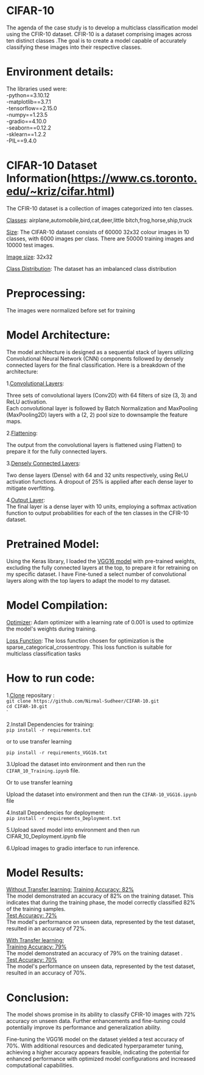 # CIFAR-10
The agenda of the case study is to develop a multiclass classification model using the CFIR-10 dataset. CFIR-10 is a dataset comprising images across ten distinct classes .The goal is to create a model capable of accurately classifying these images into their respective  classes.

# Environment details:

The libraries used were:<br>
-python==3.10.12<br>
-matplotlib==3.7.1<br>
-tensorflow==2.15.0<br>
-numpy==1.23.5<br>
-gradio==4.10.0<br>
-seaborn==0.12.2<br>
-sklearn==1.2.2<br>
-PIL==9.4.0<br>






# CIFAR-10 Dataset Information(https://www.cs.toronto.edu/~kriz/cifar.html)
The CFIR-10 dataset is a collection of images categorized into ten classes.

<ins>Classes</ins>:  airplane,automobile,bird,cat,deer,little bitch,frog,horse,ship,truck<br>


<ins>Size</ins>:  The CIFAR-10 dataset consists of 60000 32x32 colour images in 10 classes, with 6000 images per class. There are 50000 training images and 10000 test images.<br>


<ins>Image size</ins>:  32x32


<ins>Class Distribution</ins>:  The dataset has an imbalanced class distribution

# Preprocessing:


The images were normalized before set for training

# Model Architecture:
The model architecture is designed as a sequential stack of layers utilizing Convolutional Neural Network (CNN) components followed by densely connected layers for the final classification. Here is a breakdown of the architecture:<br>

1.<ins>Convolutional Layers</ins>:<br>

Three sets of convolutional layers (Conv2D) with 64 filters of size (3, 3) and ReLU activation.<br>
Each convolutional layer is followed by Batch Normalization and MaxPooling (MaxPooling2D) layers with a (2, 2) pool size to downsample the feature maps.<br>

2.<ins>Flattening</ins>:<br>

The output from the convolutional layers is flattened using Flatten() to prepare it for the fully connected layers.<br>

3.<ins>Densely Connected Layers</ins>:<br>

Two dense layers (Dense) with 64 and 32 units respectively, using ReLU activation
functions. A dropout of 25% is applied after each dense layer to mitigate overfitting.<br>

4.<ins>Output Layer</ins>:<br>
The final layer is a dense layer with 10 units, employing a softmax activation function to output probabilities for each of the ten classes in the CFIR-10 dataset.

# Pretrained Model:
Using the Keras library, I loaded the <ins>VGG16 model</ins> with pre-trained weights, excluding the fully connected layers at the top, to prepare it for retraining on my specific dataset. I have Fine-tuned a select number of convolutional layers along with the top layers to adapt the model to my dataset.


# Model Compilation:

<ins>Optimizer</ins>: Adam optimizer with a learning rate of 0.001 is used to optimize the model's weights during training.<br>

<ins>Loss Function</ins>: The loss function chosen for optimization is the sparse_categorical_crossentropy. This loss function is suitable for multiclass classification tasks<br>




# How to run code:
1.<u>Clone</u> repositary :<br>
`git clone https://github.com/Nirmal-Sudheer/CIFAR-10.git`  <br>
`cd CIFAR-10.git`<br>`

2.Install Dependencies for training:<br>
`pip install -r requirements.txt`<br>

  or to use transfer learning<br>

`pip install -r requirements_VGG16.txt`<br>


3.Upload the dataset into environment and then run the `CIFAR_10_Training.ipynb` file.<br>

  Or to use transfer learning<br>
  
Upload the dataset into environment and then run the `CIFAR-10_VGG16.ipynb` file


4.Install Dependencies for deployment:<br>
`pip install -r requirements_Deployment.txt`

5.Upload saved model into environment and then run CIFAR_10_Deployment.ipynb file <br>

6.Upload images to gradio interface to run inference.

# Model Results:
<ins>Without Transfer learning:</ins>
<ins>Training Accuracy: 82%</ins><br>
The model demonstrated an accuracy of 82% on the training dataset. This indicates that during the training phase, the model correctly classified 82% of the training samples.<br>
<ins>Test Accuracy: 72%</ins><br>
The model's performance on unseen data, represented by the test dataset, resulted in an accuracy of 72%.<br>

<ins>With Transfer learning:</ins><br>
<ins>Training Accuracy: 79%</ins><br>
The model demonstrated an accuracy of 79% on the training dataset .<br>
<ins>Test Accuracy: 70%</ins><br>
The model's performance on unseen data, represented by the test dataset, resulted in an accuracy of 70%.<br>




# Conclusion:
The model shows promise in its ability to classify CFIR-10 images with 72% accuracy on unseen data. Further enhancements and fine-tuning could potentially improve its performance and generalization ability.<br>

Fine-tuning the VGG16 model on the dataset yielded a test accuracy of 70%. With additional resources and dedicated hyperparameter tuning, achieving a higher accuracy appears feasible, indicating the potential for enhanced performance with optimized model configurations and increased computational capabilities.




